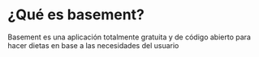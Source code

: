 # ¿Qué es basement?

Basement es una aplicación totalmente gratuita y de código abierto para hacer dietas en base a las necesidades del usuario
